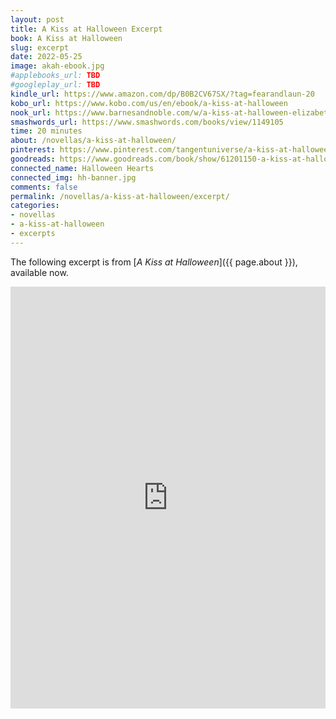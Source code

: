 ```yaml
---
layout: post
title: A Kiss at Halloween Excerpt
book: A Kiss at Halloween
slug: excerpt
date: 2022-05-25
image: akah-ebook.jpg
#applebooks_url: TBD
#googleplay_url: TBD
kindle_url: https://www.amazon.com/dp/B0B2CV67SX/?tag=fearandlaun-20
kobo_url: https://www.kobo.com/us/en/ebook/a-kiss-at-halloween
nook_url: https://www.barnesandnoble.com/w/a-kiss-at-halloween-elizabeth-myles/1141549182?ean=2940185753002
smashwords_url: https://www.smashwords.com/books/view/1149105
time: 20 minutes
about: /novellas/a-kiss-at-halloween/
pinterest: https://www.pinterest.com/tangentuniverse/a-kiss-at-halloween/
goodreads: https://www.goodreads.com/book/show/61201150-a-kiss-at-halloween
connected_name: Halloween Hearts
connected_img: hh-banner.jpg
comments: false
permalink: /novellas/a-kiss-at-halloween/excerpt/
categories: 
- novellas
- a-kiss-at-halloween
- excerpts
---
```


The following excerpt is from [*A Kiss at Halloween*]({{ page.about }}), available now.

<iframe type="text/html" width="650" height="675" frameborder="0" allowfullscreen style="max-width:100%" src="https://read.amazon.com/kp/card?asin=B0B2CV67SX&preview=inline&linkCode=kpe&ref_=cm_sw_r_kb_dp_yfBqFbZBJNXZ8&tag=fearandlaun-20" ></iframe> 
